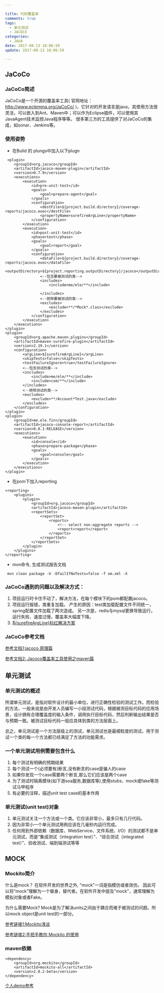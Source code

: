 ```yaml
---

title: 代码覆盖率
comments: true
tags:
  - 单元测试
  - JACOCO
categories:
  - JAVA
date: 2017-08-13 18:06:59
update: 2017-08-13 18:06:59

---
```



## JaCoCo

### JaCoCo简述
JaCoCo是一个开源的覆盖率工具( 官网地址：http://www.eclemma.org/JaCoCo/ )，它针对的开发语言是java，其使用方法很灵活，可以嵌入到Ant、Maven中；可以作为Eclipse插件，可以使用其JavaAgent技术监控Java程序等等。
很多第三方的工具提供了对JaCoCo的集成，如sonar、Jenkins等。

### 使用姿势

* 在Bulid 的 plungs中加入以下plugn

```
 <plugin>
    <groupId>org.jacoco</groupId>
    <artifactId>jacoco-maven-plugin</artifactId>
    <version>0.7.9</version>
    <executions>
        <execution>
            <id>pre-unit-test</id>
            <goals>
                <goal>prepare-agent</goal>
            </goals>
            <configuration>
                <destFile>${project.build.directory}/coverage-reports/jacoco.exec</destFile>
                <propertyName>surefireArgLine</propertyName>
            </configuration>
        </execution>
        <execution>
            <id>post-unit-test</id>
            <phase>test</phase>
            <goals>
                <goal>report</goal>
            </goals>
            <configuration>
                <dataFile>${project.build.directory}/coverage-reports/jacoco.exec</dataFile>
                <outputDirectory>${project.reporting.outputDirectory}/jacoco</outputDirectory>
                <--包含要被测试的类-->
                <includes>
                    <include>me/ele/**</include>
                  
                </includes>
                <--排除要被测试的类-->
                <excludes>
                    <exclude>**/*Mock*.class</exclude>
                </excludes>
            </configuration>
        </execution>
    </executions>
</plugin>
<plugin>
    <groupId>org.apache.maven.plugins</groupId>
    <artifactId>maven-surefire-plugin</artifactId>
    <version>2.19.1</version>
    <configuration>
        <argLine>${surefireArgLine}</argLine>
        <skipTests>false</skipTests>
        <testFailureIgnore>true</testFailureIgnore>
        <--包含测试的类-->
        <includes>
            <include>me/ele/**</include>
            <include>com/**</include>
        </includes>
        <--排除测试的类-->
        <excludes>
            <exclude>**/Account*Test.java</exclude>
        </excludes>
    </configuration>
</plugin>
<plugin>
    <groupId>me.ele.fin</groupId>
    <artifactId>jacoco-console-report</artifactId>
    <version>0.0.1-RELEASE</version>
    <executions>
        <execution>
            <id>console</id>
            <phase>prepare-package</phase>
            <goals>
                <goal>console</goal>
            </goals>
        </execution>
    </executions>
</plugin>

```

* 在pom下加入reporting

```
<reporting>
    <plugins>
        <plugin>
            <groupId>org.jacoco</groupId>
            <artifactId>jacoco-maven-plugin</artifactId>
            <reportSets>
                <reportSet>
                    <reports>
                        <!-- select non-aggregate reports -->
                        <report>report</report>
                    </reports>
                </reportSet>
            </reportSets>
        </plugin>
    </plugins>
</reporting>

```

* mvn命令, 生成测试报告文档

```
 mvn clean package -U -DfailIfNoTests=false -f om.xml -X 

```

### JaCoCo遇到的问题以及解决方式：

1. 项目运行时卡住不动了，解决方法，在每个模块下的pom都配置jacoco。
2. 项目运行报错，类重复加载。
产生的原因：test类加载配置文件不同统一，spring配置文件加载了两次造成。
另一次是，redis与mysql更换导致运行，运行失败、速度过慢，覆盖率大幅度下降。
3. [${surefireArgLine}标红解决方案](https://stackoverflow.com/questions/24115142/intellij-error-when-running-unit-test-could-not-find-or-load-main-class-suref)

### JaCoCo参考文档

[参考文档1:jacoco 原理篇](http://blog.csdn.net/gc_cg/article/details/53172053)

[参考文档2: Jacoco覆盖率工具使用之maven篇](http://blog.csdn.net/wangmuming/article/details/28868833)


## 单元测试
### 单元测试的概述

所谓单元测试，是指对软件设计的最小单位，进行正确性检验的测试工作。而检验的方法，一般来说是由开发人员编写一小段测试代码，根据被测目标代码的应用场景，设计拥有合理覆盖度的输入条件，调用执行目标代码，然后判断输出结果是否与预期一致。被测试目标代码一般应具体到类的方法层面上。

总之，单元测试是一个方法层级上的测试，单元测试也是最细粒度的测试，用于测试一个类的每一个方法都已经满足了方法的功能需求。

### 一个单元测试用例需要包含什么

1. 每个测试有明确的预期结果
2. 每个测试一个(必须要有)断言,没有断言的case是骗人的case
3. 如果你发现一个case需要两个断言,那么它们应该是两个case
4. 为了测试时隔离模块(如下游soa服务,数据库等),使用stubs、mock或fake等测试马甲程序
5. 有必要的注释，描述unit test case的基本作用


### 单元测试(unit test)对象
1. 单元测试关注一个方法或一个类。它应该非常小，最多只有几行代码。
2. 因为非常小一个单元测试用例应该在几毫秒内运行完成。
3. 任何用到外部依赖（数据库、WebService、文件系统、I/O）的测试都不是单元测试，而是“集成测试（integration test）”、“综合测试（integrated test）”、验收测试、端到端测试等等




## MOCK

### Mockito简介

什么是mock？
在软件开发的世界之外, "mock"一词是指模仿或者效仿。 因此可以将“mock”理解为一个替身，替代者。在软件开发中提及"mock"，通常理解为模拟对象或者Fake。

为什么需要Mock?
Mock是为了解决units之间由于耦合而难于被测试的问题。所以mock object是unit test的一部分。


[参考链接1:Mockito浅谈](http://www.jianshu.com/p/77db26b4fb54)

[参考链接2:手把手教你 Mockito 的使用](https://segmentfault.com/a/1190000006746409)

### maven依赖

```
<dependency>
    <groupId>org.mockito</groupId>
    <artifactId>mockito-all</artifactId>
    <version>2.0.2-beta</version>
</dependency>

```


[个人demo参考](https://github.com/onaple/JunitAndMock)